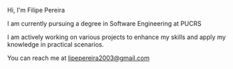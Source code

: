 Hi, I'm Filipe Pereira

I am currently pursuing a degree in Software Engineering at PUCRS

I am actively working on various projects to enhance my skills and apply my knowledge in practical scenarios.

You can reach me at lipepereira2003@gmail.com
